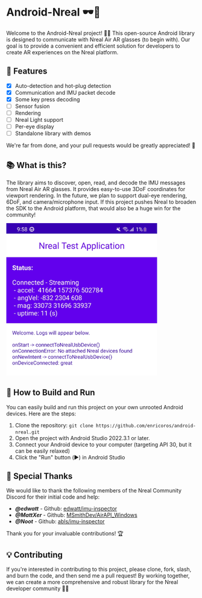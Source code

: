 # Android-Nreal 🕶️📱

Welcome to the Android-Nreal project! 🎉👋 This open-source Android library is designed to
communicate with Nreal Air AR glasses (to begin with). Our goal is to provide a convenient and
efficient solution for developers to create AR experiences on the Nreal platform.

## 🌟 Features

- [x] Auto-detection and hot-plug detection
- [x] Communication and IMU packet decode
- [x] Some key press decoding
- [ ] Sensor fusion
- [ ] Rendering
- [ ] Nreal Light support
- [ ] Per-eye display
- [ ] Standalone library with demos

We're far from done, and your pull requests would be greatly appreciated! 🤝

## 📚 What is this?

The library aims to discover, open, read, and decode the IMU messages from Nreal Air AR glasses. It
provides easy-to-use 3DoF coordinates for viewport rendering. In the future, we plan to support
dual-eye rendering, 6DoF, and camera/microphone input. If this project pushes Nreal to broaden
the SDK to the Android platform, that would also be a huge win for the community!

<img src="docs/screenshot_test_app.png" alt="Screenshot" width="400" />

## 🚀 How to Build and Run

You can easily build and run this project on your own unrooted Android devices. Here are the steps:

1. Clone the repository: `git clone https://github.com/enricoros/android-nreal.git`
2. Open the project with Android Studio 2022.3.1 or later.
3. Connect your Android device to your computer (targeting API 30, but it can be easily relaxed)
4. Click the "Run" button (▶️) in Android Studio

## 🙌 Special Thanks

We would like to thank the following members of the Nreal Community Discord for their initial code
and help:

- ***@edwatt*** - Github: [edwatt/imu-inspector](https://github.com/edwatt/imu-inspector)
- ***@MattXer*** - Github: [MSmithDev/AirAPI_Windows](https://github.com/MSmithDev/AirAPI_Windows)
- ***@Noot*** - Github: [abls/imu-inspector](https://github.com/abls/imu-inspector)

Thank you for your invaluable contributions! 🏆

## 💡 Contributing

If you're interested in contributing to this project, please clone, fork, slash, and burn the code,
and then send me a pull request! By working together, we can create a more comprehensive and robust
library for the Nreal developer community 🚀🌟
